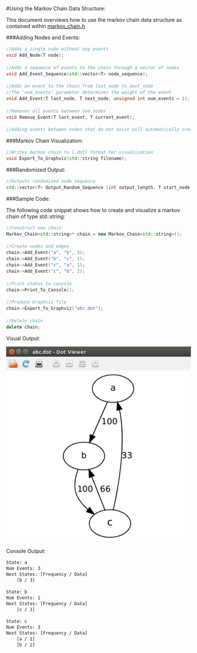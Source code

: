 #Using the Markov Chain Data Structure:

This document overviews how to use the markov chain data structure
as contained within
[markov_chain.h](https://github.com/sjsimps/Markov-Chain/blob/master/Markov_Chain/markov_chain.h)

###Adding Nodes and Events:

```C++
//Adds a single node without any events
void Add_Node(T node);

//Adds a sequence of events to the chain through a vector of nodes
void Add_Event_Sequence(std::vector<T> node_sequence);

//Adds an event to the chain from last_node to next_node
//The 'num_events' parameter determines the weight of the event
void Add_Event(T last_node, T next_node, unsigned int num_events = 1);

//Removes all events between two nodes
void Remove_Event(T last_event, T current_event);

//Adding events between nodes that do not exist will automatically create the appropriate nodes
```

###Markov Chain Visualization:

```C++
//Writes markov chain to [.dot] format for visualization
void Export_To_Graphviz(std::string filename);
```

###Randomized Output:

```C++
//Outputs randomized node sequence
std::vector<T> Output_Random_Sequence (int output_length, T start_node, bool random_start);
```

###Sample Code:

The following code snippet shows how to create and visualize a
markov chain of type std::string:

```C++
//Construct new chain
Markov_Chain<std::string>* chain = new Markov_Chain<std::string>();

//Create nodes and edges
chain->Add_Event("a", "b", 3);
chain->Add_Event("b", "c", 1);
chain->Add_Event("c", "a", 1);
chain->Add_Event("c", "b", 2);

//Print status to console
chain->Print_To_Console();

//Produce Graphviz file
chain->Export_To_Graphviz("abc.dot");

//Delete chain
delete chain;
```

Visual Output:

![alt_tag](https://github.com/sjsimps/Markov-Chain/blob/master/Test/abc.png)

Console Output:

```
State: a
Num Events: 3
Next States: [Frequency / Data]
    [b / 3]

State: b
Num Events: 1
Next States: [Frequency / Data]
    [c / 1]

State: c
Num Events: 3
Next States: [Frequency / Data]
    [a / 1]
    [b / 2]
```


